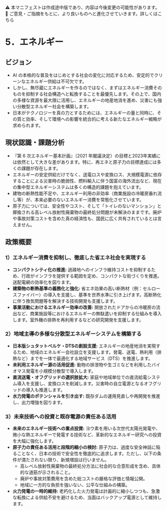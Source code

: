 ⚠️ 本マニフェストは作成途中版であり、内容は今後変更の可能性があります。  
💬 ご意見・ご指摘をもとに、より良いものへと進化させていきます。詳しくはこちら

# 5．エネルギー

## ビジョン

*   AI の本格的な普及をはじめとする社会の変化に対応するため、安定的でクリーンなエネルギー供給は不可欠です。
*   しかし、無尽蔵にエネルギーを作るのではなく、まずはエネルギー消費そのものを抑制する社会構造へと転換することを最優先します。その上で、国内の多様な資源を最大限に活用し、エネルギーの地産地消を進め、災害にも強い分散型エネルギー社会を構築します。
*   日本がテクノロジーを真の力とするためには、エネルギーの量と同時に、その質と効率、そして環境への影響を統合的に考える新たなエネルギー戦略が求められます。

## 現状認識・課題分析

*  『第 6 次エネルギー基本計画』（2021 年閣議決定）の目標と2023年実績には依然として大きな差があります。特に、再エネと原子力の目標達成には多くの課題が存在します。
*   エネルギーの安定供給だけでなく、送電ロスや変換ロス、大規模電源に依存することによる災害時の脆弱性、燃料輸入に伴う国富の海外流出など、現在の集中型エネルギーシステムは多くの構造的課題を抱えています。
*   建物の断熱性能不足や、エネルギー利用の非効率（商業施設の冷暖房垂れ流し等）が、本来必要のないエネルギー消費を常態化させています。
*   原子力については、安全性やコスト、そして「トイレのないマンション」と揶揄される高レベル放射性廃棄物の最終処分問題が未解決のままです。廃炉や事故対策コストを含めた真の経済性も、国民に広く共有されているとは言えません。

## 政策概要

### 1）エネルギー消費を抑制し、徹底した省エネ社会を実現する
*   **コンパクトシティ化の推進:** 過疎地へのインフラ維持コストを抑制するため、行政がインフラを提供する範囲を定め、コンパクトな街づくりを推進。送配電網の効率化を図ります。
*   **建築物の断熱基準の義務化と強化:** 省エネ効果の高い断熱材（例：セルロースファイバー）の導入を支援し、基準を世界水準に引き上げます。高断熱化に伴う換気問題等を解決する技術開発も支援します。
*   **事業活動におけるエネルギー効率の改善:** 開放されたドアからの冷暖房の流出など、商業施設等におけるエネルギーの無駄遣いを抑制する仕組みを導入します。室外機の排熱を再利用するなどの研究開発を支援します。

### 2）地域主導の多様な分散型エネルギーシステムを構築する
*   **日本版シュタットベルケ・DTSの創設支援:** エネルギーの地産地消を実現するため、地域のエネルギー会社設立を支援します。発電、送電、熱利用（排熱など）までを一体で最適化する地域サービス（DTS）を推進します。
*   **未利用エネルギー源の活用促進:** 動物の排泄物や生ゴミなどを利用したバイオマス発電を小規模分散型で導入します。
*   **直流送電・オフグリッドの選択肢拡大:** 家庭や地域単位での直流給電システム導入を支援し、変換ロスを削減します。災害時の自立電源となるオフグリッドの導入も推進します。
*   **水力発電のポテンシャルを引き出す:** 既存ダムの運用見直しや再開発を推進し、出力増強を図ります。

### 3）未来技術への投資と既存電源の責任ある活用
*   **未来のエネルギー技術への重点投資:** ヨウ素を用いる次世代太陽光発電や、微小な熱エネルギーで発電する技術など、革新的なエネルギー研究への投資を大幅に強化します。
*   **原子力の責任ある活用と段階的縮小の検討:** 原子力は、過度な安全神話に陥ることなく、日本の技術で安全性を徹底的に追求します。ただし、以下の条件が満たされない限り、新規増設は行いません。
    *   高レベル放射性廃棄物の最終処分方法に社会的な合意形成を含め、具体的な道筋が示されること。
    *   廃炉や事故対策費用を含めた総コストの厳格な評価と情報公開。
    *   地域に一方的な負担を強いない、公平な仕組みの構築。
*   **火力発電の一時的維持:** 老朽化した火力発電は計画的に縮小しつつも、急激な転換による供給不安を避けるため、当面はバックアップ電源として維持します。
